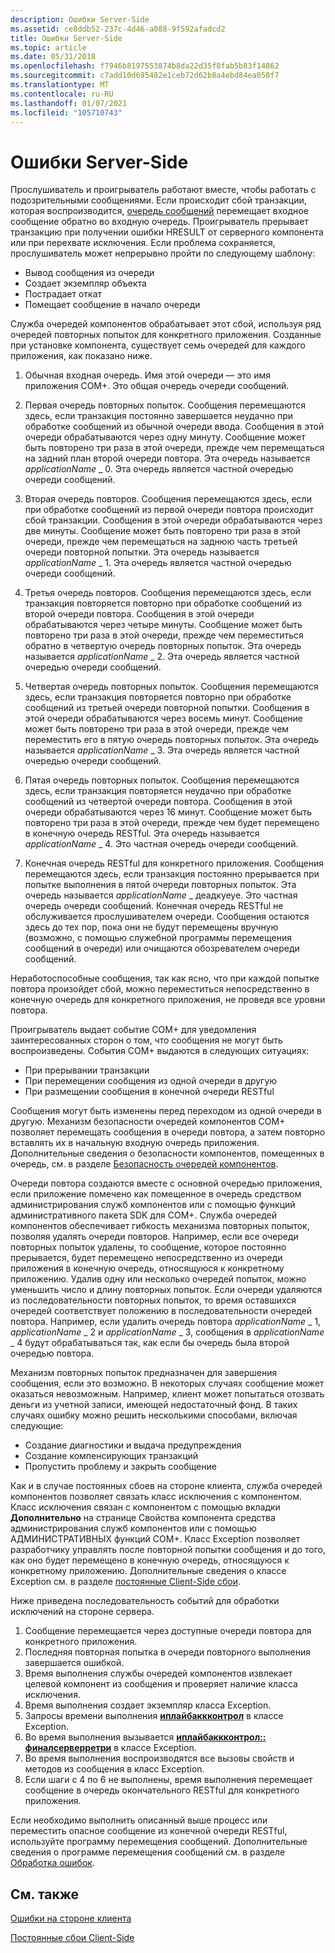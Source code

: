 ```yaml
---
description: Ошибки Server-Side
ms.assetid: ce8ddb52-237c-4d46-a088-9f592afadcd2
title: Ошибки Server-Side
ms.topic: article
ms.date: 05/31/2018
ms.openlocfilehash: f7946b8197553874b8da22d35f8fab5b83f14862
ms.sourcegitcommit: c7add10d695482e1ceb72d62b8a4ebd84ea050f7
ms.translationtype: MT
ms.contentlocale: ru-RU
ms.lasthandoff: 01/07/2021
ms.locfileid: "105710743"
---
```

# <a name="server-side-errors"></a>Ошибки Server-Side

Прослушиватель и проигрыватель работают вместе, чтобы работать с подозрительными сообщениями. Если происходит сбой транзакции, которая воспроизводится, [очередь сообщений](/previous-versions/windows/desktop/legacy/ms711472(v=vs.85)) перемещает входное сообщение обратно во входную очередь. Проигрыватель прерывает транзакцию при получении ошибки HRESULT от серверного компонента или при перехвате исключения. Если проблема сохраняется, прослушиватель может непрерывно пройти по следующему шаблону:

-   Вывод сообщения из очереди
-   Создает экземпляр объекта
-   Пострадает откат
-   Помещает сообщение в начало очереди

Служба очередей компонентов обрабатывает этот сбой, используя ряд очередей повторных попыток для конкретного приложения. Созданные при установке компонента, существует семь очередей для каждого приложения, как показано ниже.

1.  Обычная входная очередь. Имя этой очереди — это имя приложения COM+. Это общая очередь очереди сообщений.

2.  Первая очередь повторных попыток. Сообщения перемещаются здесь, если транзакция постоянно завершается неудачно при обработке сообщений из обычной очереди ввода. Сообщения в этой очереди обрабатываются через одну минуту. Сообщение может быть повторено три раза в этой очереди, прежде чем перемещаться на задний план второй очереди повтора. Эта очередь называется *applicationName* \_ 0. Эта очередь является частной очередью очереди сообщений.

3.  Вторая очередь повторов. Сообщения перемещаются здесь, если при обработке сообщений из первой очереди повтора происходит сбой транзакции. Сообщения в этой очереди обрабатываются через две минуты. Сообщение может быть повторено три раза в этой очереди, прежде чем перемещаться на заднюю часть третьей очереди повторной попытки. Эта очередь называется *applicationName* \_ 1. Эта очередь является частной очередью очереди сообщений.

4.  Третья очередь повторов. Сообщения перемещаются здесь, если транзакция повторяется повторно при обработке сообщений из второй очереди повтора. Сообщения в этой очереди обрабатываются через четыре минуты. Сообщение может быть повторено три раза в этой очереди, прежде чем переместиться обратно в четвертую очередь повторных попыток. Эта очередь называется *applicationName* \_ 2. Эта очередь является частной очередью очереди сообщений.

5.  Четвертая очередь повторных попыток. Сообщения перемещаются здесь, если транзакция повторяется повторно при обработке сообщений из третьей очереди повторной попытки. Сообщения в этой очереди обрабатываются через восемь минут. Сообщение может быть повторено три раза в этой очереди, прежде чем переместить его в пятую очередь повторных попыток. Эта очередь называется *applicationName* \_ 3. Эта очередь является частной очередью очереди сообщений.

6.  Пятая очередь повторных попыток. Сообщения перемещаются здесь, если транзакция повторяется неудачно при обработке сообщений из четвертой очереди повтора. Сообщения в этой очереди обрабатываются через 16 минут. Сообщение может быть повторено три раза в этой очереди, прежде чем будет перемещено в конечную очередь RESTful. Эта очередь называется *applicationName* \_ 4. Это частная очередь очереди сообщений.

7.  Конечная очередь RESTful для конкретного приложения. Сообщения перемещаются здесь, если транзакция постоянно прерывается при попытке выполнения в пятой очереди повторных попыток. Эта очередь называется *applicationName* \_ деадкуеуе. Это частная очередь очереди сообщений. Конечная очередь RESTful не обслуживается прослушивателем очереди. Сообщения остаются здесь до тех пор, пока они не будут перемещены вручную (возможно, с помощью служебной программы перемещения сообщений в очереди) или очищаются обозревателем очереди сообщений.

Неработоспособные сообщения, так как ясно, что при каждой попытке повтора произойдет сбой, можно переместиться непосредственно в конечную очередь для конкретного приложения, не проведя все уровни повтора.

Проигрыватель выдает событие COM+ для уведомления заинтересованных сторон о том, что сообщения не могут быть воспроизведены. События COM+ выдаются в следующих ситуациях:

-   При прерывании транзакции
-   При перемещении сообщения из одной очереди в другую
-   При размещении сообщения в конечной очереди RESTful

Сообщения могут быть изменены перед переходом из одной очереди в другую. Механизм безопасности очередей компонентов COM+ позволяет перемещать сообщения в очереди повтора, а затем повторно вставлять их в начальную входную очередь приложения. Дополнительные сведения о безопасности компонентов, помещенных в очередь, см. в разделе [Безопасность очередей компонентов](queued-components-security.md).

Очереди повтора создаются вместе с основной очередью приложения, если приложение помечено как помещенное в очередь средством администрирования служб компонентов или с помощью функций административного пакета SDK для COM+. Служба очередей компонентов обеспечивает гибкость механизма повторных попыток, позволяя удалять очереди повторов. Например, если все очереди повторных попыток удалены, то сообщение, которое постоянно прерывается, будет перемещено непосредственно из очереди приложения в конечную очередь, относящуюся к конкретному приложению. Удалив одну или несколько очередей попыток, можно уменьшить число и длину повторных попыток. Если очереди удаляются из последовательности повторных попыток, то время оставшихся очередей соответствует положению в последовательности очередей повтора. Например, если удалить очередь повтора *applicationName* \_ 1, *applicationName* \_ 2 и *applicationName* \_ 3, сообщения в *applicationName* \_ 4 будут обрабатываться так, как если бы очередь была второй очередью повтора.

Механизм повторных попыток предназначен для завершения сообщения, если это возможно. В некоторых случаях сообщение может оказаться невозможным. Например, клиент может попытаться отозвать деньги из учетной записи, имеющей недостаточный фонд. В таких случаях ошибку можно решить несколькими способами, включая следующие:

-   Создание диагностики и выдача предупреждения
-   Создание компенсирующих транзакций
-   Пропустить проблему и закрыть сообщение

Как и в случае постоянных сбоев на стороне клиента, служба очередей компонентов позволяет связать класс исключения с компонентом. Класс исключения связан с компонентом с помощью вкладки **Дополнительно** на странице Свойства компонента средства администрирования служб компонентов или с помощью АДМИНИСТРАТИВНЫХ функций COM+. Класс Exception позволяет разработчику управлять после повторной попытки сообщения и до того, как оно будет перемещено в конечную очередь, относящуюся к конкретному приложению. Дополнительные сведения о классе Exception см. в разделе [постоянные Client-Side сбои](persistent-client-side-failures.md).

Ниже приведена последовательность событий для обработки исключений на стороне сервера.

1.  Сообщение перемещается через доступные очереди повтора для конкретного приложения.
2.  Последняя повторная попытка в очереди повторного выполнения завершается ошибкой.
3.  Время выполнения службы очередей компонентов извлекает целевой компонент из сообщения и проверяет наличие класса исключения.
4.  Время выполнения создает экземпляр класса Exception.
5.  Запросы времени выполнения [**иплайбаккконтрол**](/windows/desktop/api/ComSvcs/nn-comsvcs-iplaybackcontrol) в классе Exception.
6.  Во время выполнения вызывается [**иплайбаккконтрол:: финалсерверретри**](/windows/desktop/api/ComSvcs/nf-comsvcs-iplaybackcontrol-finalserverretry) в классе Exception.
7.  Во время выполнения воспроизводятся все вызовы свойств и методов из сообщения в класс Exception.
8.  Если шаги с 4 по 6 не выполнены, время выполнения перемещает сообщение в очередь окончательного RESTful для конкретного приложения.

Если необходимо выполнить описанный выше процесс или переместить опасное сообщение из конечной очереди RESTful, используйте программу перемещения сообщений. Дополнительные сведения о программе перемещения сообщений см. в разделе [Обработка ошибок](handling-errors-in-queued-components.md).

## <a name="related-topics"></a>См. также

<dl> <dt>

[Ошибки на стороне клиента](client-side-errors.md)
</dt> <dt>

[Постоянные сбои Client-Side](persistent-client-side-failures.md)
</dt> </dl>

 

 



